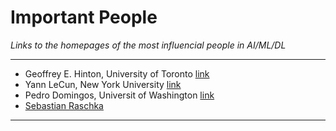 # Important People
*Links to the homepages of the most influencial people in AI/ML/DL*
***

- Geoffrey E. Hinton, University of Toronto [link](https://www.cs.toronto.edu/~hinton/)
- Yann LeCun, New York University [link](http://yann.lecun.com/)
- Pedro Domingos, Universit of Washington [link](https://homes.cs.washington.edu/~pedrod/)
- [Sebastian Raschka](https://sebastianraschka.com/blog/index.html)
***
